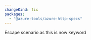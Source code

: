 ```yaml
---
changeKind: fix
packages:
  - "@azure-tools/azure-http-specs"
---
```


Escape scenario as this is now keyword